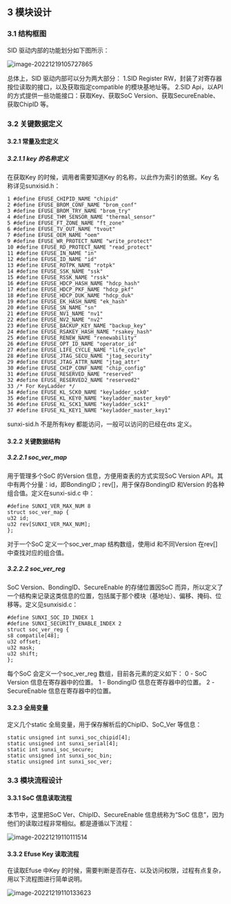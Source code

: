 ## 3 模块设计

### 3.1 结构框图

SID 驱动内部的功能划分如下图所示：

![image-20221219105727865](https://cdn.staticaly.com/gh/DongshanPI/Docs-Photos@master/Tina-Sdk/Linux_SID_DevGuide_image-20221219105727865.png)

总体上，SID 驱动内部可以分为两大部分：
1.SID Register RW，封装了对寄存器按位读取的接口，以及获取指定compatible 的模块基地址等。
2.SID Api，以API 的方式提供一些功能接口：获取Key、获取SoC Version、获取SecureEnable、获取ChipID 等。

### 3.2 关键数据定义

#### 3.2.1 常量及宏定义

##### 3.2.1.1 key 的名称定义

在获取Key 的时候，调用者需要知道Key 的名称，以此作为索引的依据。Key 名称详见sunxisid.h：

```
1 #define EFUSE_CHIPID_NAME "chipid"
2 #define EFUSE_BROM_CONF_NAME "brom_conf"
3 #define EFUSE_BROM_TRY_NAME "brom_try"
4 #define EFUSE_THM_SENSOR_NAME "thermal_sensor"
5 #define EFUSE_FT_ZONE_NAME "ft_zone"
6 #define EFUSE_TV_OUT_NAME "tvout"
7 #define EFUSE_OEM_NAME "oem"
9 #define EFUSE_WR_PROTECT_NAME "write_protect"
10 #define EFUSE_RD_PROTECT_NAME "read_protect"
11 #define EFUSE_IN_NAME "in"
12 #define EFUSE_ID_NAME "id"
13 #define EFUSE_ROTPK_NAME "rotpk"
14 #define EFUSE_SSK_NAME "ssk"
15 #define EFUSE_RSSK_NAME "rssk"
16 #define EFUSE_HDCP_HASH_NAME "hdcp_hash"
17 #define EFUSE_HDCP_PKF_NAME "hdcp_pkf"
18 #define EFUSE_HDCP_DUK_NAME "hdcp_duk"
19 #define EFUSE_EK_HASH_NAME "ek_hash"
20 #define EFUSE_SN_NAME "sn"
21 #define EFUSE_NV1_NAME "nv1"
22 #define EFUSE_NV2_NAME "nv2"
23 #define EFUSE_BACKUP_KEY_NAME "backup_key"
24 #define EFUSE_RSAKEY_HASH_NAME "rsakey_hash"
25 #define EFUSE_RENEW_NAME "renewability"
26 #define EFUSE_OPT_ID_NAME "operator_id"
27 #define EFUSE_LIFE_CYCLE_NAME "life_cycle"
28 #define EFUSE_JTAG_SECU_NAME "jtag_security"
29 #define EFUSE_JTAG_ATTR_NAME "jtag_attr"
30 #define EFUSE_CHIP_CONF_NAME "chip_config"
31 #define EFUSE_RESERVED_NAME "reserved"
32 #define EFUSE_RESERVED2_NAME "reserved2"
33 /* For KeyLadder */
34 #define EFUSE_KL_SCK0_NAME "keyladder_sck0"
35 #define EFUSE_KL_KEY0_NAME "keyladder_master_key0"
36 #define EFUSE_KL_SCK1_NAME "keyladder_sck1"
37 #define EFUSE_KL_KEY1_NAME "keyladder_master_key1"
```

sunxi-sid.h 不是所有key 都能访问，一般可以访问的已经在dts 定义。

#### 3.2.2 关键数据结构

##### 3.2.2.1 soc_ver_map

用于管理多个SoC 的Version 信息，方便用查表的方式实现SoC Version API。其中有两个分量：id，即BondingID；rev[]，用于保存BondingID 和Version 的各种组合值。定义在sunxi-sid.c 中：

```
#define SUNXI_VER_MAX_NUM 8
struct soc_ver_map {
u32 id;
u32 rev[SUNXI_VER_MAX_NUM];
};
```

对于一个SoC 定义一个soc_ver_map 结构数组，使用id 和不同Version 在rev[] 中查找对应的组合值。

##### 3.2.2.2 soc_ver_reg

SoC Version、BondingID、SecureEnable 的存储位置因SoC 而异，所以定义了一个结构来记录这类信息的位置，包括属于那个模块（基地址）、偏移、掩码、位移等。定义见sunxisid.c：

```
#define SUNXI_SOC_ID_INDEX 1
#define SUNXI_SECURITY_ENABLE_INDEX 2
struct soc_ver_reg {
s8 compatile[48];
u32 offset;
u32 mask;
u32 shift;
};
```

每个SoC 会定义一个soc_ver_reg 数组，目前各元素的定义如下：
0 - SoC Version 信息在寄存器中的位置。
1 - BondingID 信息在寄存器中的位置。
2 - SecureEnable 信息在寄存器中的位置。

#### 3.2.3 全局变量

定义几个static 全局变量，用于保存解析后的ChipID、SoC_Ver 等信息：

```
static unsigned int sunxi_soc_chipid[4];
static unsigned int sunxi_serial[4];
static int sunxi_soc_secure;
static unsigned int sunxi_soc_bin;
static unsigned int sunxi_soc_ver;
```

### 3.3 模块流程设计

#### 3.3.1 SoC 信息读取流程

本节中，这里把SoC Ver、ChipID、SecureEnable 信息统称为“SoC 信息”，因为他们的读取过程非常相似。都是遵循以下流程：

![image-20221219110111514](https://cdn.staticaly.com/gh/DongshanPI/Docs-Photos@master/Tina-Sdk/Linux_SID_DevGuide_image-20221219110111514.png)

#### 3.3.2 Efuse Key 读取流程

在读取Efuse 中Key 的时候，需要判断是否存在、以及访问权限，过程有点复杂，用以下流程图进行简单说明。

![image-20221219110133623](https://cdn.staticaly.com/gh/DongshanPI/Docs-Photos@master/Tina-Sdk/Linux_SID_DevGuide_image-20221219110133623.png)